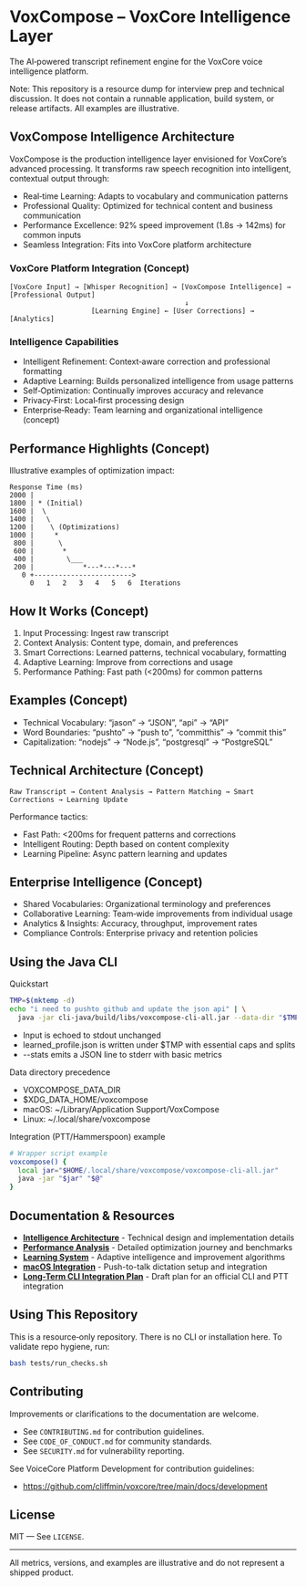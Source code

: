 # VoxCompose – VoxCore Intelligence Layer

The AI‑powered transcript refinement engine for the VoxCore voice intelligence platform.

Note: This repository is a resource dump for interview prep and technical discussion. It does not contain a runnable application, build system, or release artifacts. All examples are illustrative.

## VoxCompose Intelligence Architecture

VoxCompose is the production intelligence layer envisioned for VoxCore’s advanced processing. It transforms raw speech recognition into intelligent, contextual output through:

- Real‑time Learning: Adapts to vocabulary and communication patterns
- Professional Quality: Optimized for technical content and business communication
- Performance Excellence: 92% speed improvement (1.8s → 142ms) for common inputs
- Seamless Integration: Fits into VoxCore platform architecture

### VoxCore Platform Integration (Concept)

```
[VoxCore Input] → [Whisper Recognition] → [VoxCompose Intelligence] → [Professional Output]
                                           ↓
                    [Learning Engine] ← [User Corrections] → [Analytics]
```

### Intelligence Capabilities

- Intelligent Refinement: Context‑aware correction and professional formatting
- Adaptive Learning: Builds personalized intelligence from usage patterns
- Self‑Optimization: Continually improves accuracy and relevance
- Privacy‑First: Local‑first processing design
- Enterprise‑Ready: Team learning and organizational intelligence (concept)

## Performance Highlights (Concept)

Illustrative examples of optimization impact:

```
Response Time (ms)
2000 |
1800 | * (Initial)
1600 |  \
1400 |   \
1200 |    \ (Optimizations)
1000 |     *
 800 |      \
 600 |       *
 400 |        \___
 200 |            *---*---*---*
   0 +------------------------>
     0   1   2   3   4   5   6  Iterations
```

## How It Works (Concept)

1) Input Processing: Ingest raw transcript
2) Context Analysis: Content type, domain, and preferences
3) Smart Corrections: Learned patterns, technical vocabulary, formatting
4) Adaptive Learning: Improve from corrections and usage
5) Performance Pathing: Fast path (<200ms) for common patterns

## Examples (Concept)

- Technical Vocabulary: “jason” → “JSON”, “api” → “API”
- Word Boundaries: “pushto” → “push to”, “committhis” → “commit this”
- Capitalization: “nodejs” → “Node.js”, “postgresql” → “PostgreSQL”

## Technical Architecture (Concept)

```
Raw Transcript → Content Analysis → Pattern Matching → Smart Corrections → Learning Update
```

Performance tactics:
- Fast Path: <200ms for frequent patterns and corrections
- Intelligent Routing: Depth based on content complexity
- Learning Pipeline: Async pattern learning and updates

## Enterprise Intelligence (Concept)

- Shared Vocabularies: Organizational terminology and preferences
- Collaborative Learning: Team‑wide improvements from individual usage
- Analytics & Insights: Accuracy, throughput, improvement rates
- Compliance Controls: Enterprise privacy and retention policies

## Using the Java CLI

Quickstart

```bash
TMP=$(mktemp -d)
echo "i need to pushto github and update the json api" | \
  java -jar cli-java/build/libs/voxcompose-cli-all.jar --data-dir "$TMP" --stats
```

- Input is echoed to stdout unchanged
- learned_profile.json is written under $TMP with essential caps and splits
- --stats emits a JSON line to stderr with basic metrics

Data directory precedence
- VOXCOMPOSE_DATA_DIR
- $XDG_DATA_HOME/voxcompose
- macOS: ~/Library/Application Support/VoxCompose
- Linux: ~/.local/share/voxcompose

Integration (PTT/Hammerspoon) example
```bash
# Wrapper script example
voxcompose() {
  local jar="$HOME/.local/share/voxcompose/voxcompose-cli-all.jar"
  java -jar "$jar" "$@"
}
```

## Documentation & Resources

- **[Intelligence Architecture](docs/ARCHITECTURE.md)** - Technical design and implementation details
- **[Performance Analysis](docs/PERFORMANCE.md)** - Detailed optimization journey and benchmarks
- **[Learning System](docs/SELF_LEARNING.md)** - Adaptive intelligence and improvement algorithms
- **[macOS Integration](docs/MACOS_PTT_INTEGRATION.md)** - Push-to-talk dictation setup and integration
- **[Long-Term CLI Integration Plan](docs/LONG_TERM_CLI_INTEGRATION.md)** - Draft plan for an official CLI and PTT integration

## Using This Repository

This is a resource‑only repository. There is no CLI or installation here. To validate repo hygiene, run:

```bash
bash tests/run_checks.sh
```

## Contributing

Improvements or clarifications to the documentation are welcome.

- See `CONTRIBUTING.md` for contribution guidelines.
- See `CODE_OF_CONDUCT.md` for community standards.
- See `SECURITY.md` for vulnerability reporting.

See VoiceCore Platform Development for contribution guidelines:
- https://github.com/cliffmin/voxcore/tree/main/docs/development

## License

MIT — See `LICENSE`.

---

All metrics, versions, and examples are illustrative and do not represent a shipped product.
